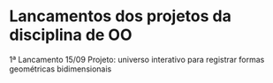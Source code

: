 # Lancamentos dos projetos da disciplina de OO
1ª Lancamento 15/09 
  Projeto: universo interativo para registrar formas geométricas bidimensionais 
